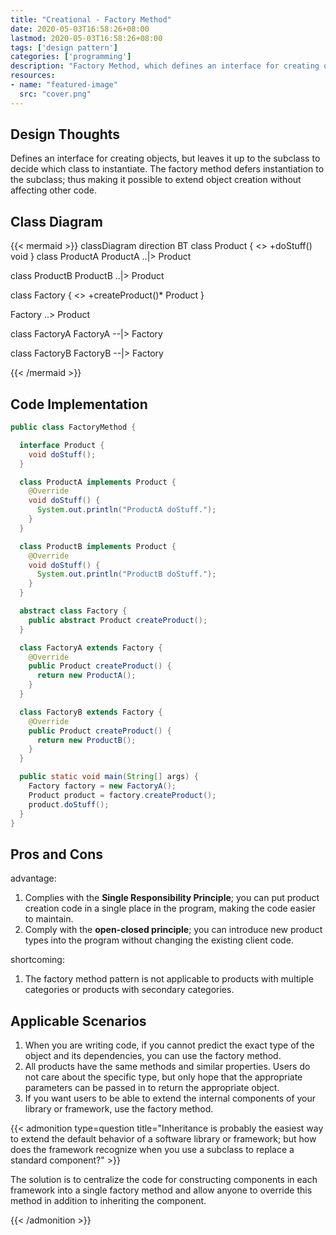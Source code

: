 ```yaml
---
title: "Creational - Factory Method"
date: 2020-05-03T16:58:26+08:00
lastmod: 2020-05-03T16:58:26+08:00
tags: ['design pattern']
categories: ['programming']
description: "Factory Method, which defines an interface for creating objects, but leaves it up to the subclass to decide which class to instantiate. The factory method defers instantiation to the subclass; thus, it can extend object creation without affecting other code."
resources:
- name: "featured-image"
  src: "cover.png"
---
```

<!--more-->
## Design Thoughts
Defines an interface for creating objects, but leaves it up to the subclass to decide which class to instantiate. The factory method defers instantiation to the subclass; thus making it possible to extend object creation without affecting other code.

## Class Diagram
{{< mermaid >}}
classDiagram
  direction BT
  class Product {
    <<interface>>
    +doStuff() void
  }
  class ProductA
  ProductA ..|> Product

  class ProductB
  ProductB ..|> Product

  class Factory {
    <<abstract>>
    +createProduct()* Product
  }

  Factory ..> Product

  class FactoryA
  FactoryA --|> Factory

  class FactoryB
  FactoryB --|> Factory

{{< /mermaid >}}

## Code Implementation
```java
public class FactoryMethod {

  interface Product {
    void doStuff();
  }

  class ProductA implements Product {
    @Override
    void doStuff() {
      System.out.println("ProductA doStuff.");
    }
  }

  class ProductB implements Product {
    @Override
    void doStuff() {
      System.out.println("ProductB doStuff.");
    }
  }

  abstract class Factory {
    public abstract Product createProduct();
  }

  class FactoryA extends Factory {
    @Override
    public Product createProduct() {
      return new ProductA();
    }
  }

  class FactoryB extends Factory {
    @Override
    public Product createProduct() {
      return new ProductB();
    }
  }

  public static void main(String[] args) {
    Factory factory = new FactoryA();
    Product product = factory.createProduct();
    product.doStuff();
  }
}
```

## Pros and Cons
advantage:
1. Complies with the **Single Responsibility Principle**; you can put product creation code in a single place in the program, making the code easier to maintain.
2. Comply with the **open-closed principle**; you can introduce new product types into the program without changing the existing client code.

shortcoming:
1. The factory method pattern is not applicable to products with multiple categories or products with secondary categories.

## Applicable Scenarios
1. When you are writing code, if you cannot predict the exact type of the object and its dependencies, you can use the factory method.
2. All products have the same methods and similar properties. Users do not care about the specific type, but only hope that the appropriate parameters can be passed in to return the appropriate object.
3. If you want users to be able to extend the internal components of your library or framework, use the factory method.

{{< admonition type=question title="Inheritance is probably the easiest way to extend the default behavior of a software library or framework; but how does the framework recognize when you use a subclass to replace a standard component?" >}}

The solution is to centralize the code for constructing components in each framework into a single factory method and allow anyone to override this method in addition to inheriting the component.

{{< /admonition >}}
